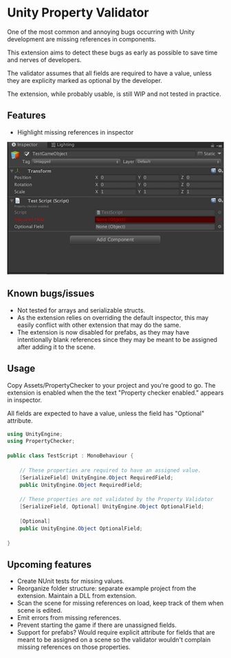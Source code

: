 # Unity Property Validator

One of the most common and annoying bugs occurring with Unity development are missing 
references in components.

This extension aims to detect these bugs as early as possible to save time and nerves of developers.

The validator assumes that all fields are required to have a value, unless they are explicity marked as optional by the developer.

The extension, while probably usable, is still WIP and not tested in practice.

## Features
 - Highlight missing references in inspector

 ![Screenshot of object inspector with validator enabled](./doc/readme_img.png)

## Known bugs/issues
 - Not tested for arrays and serializable structs.
 - As the extension relies on overriding the default inspector, this may easily conflict with other extension that may do the same.
 - The extension is now disabled for prefabs, as they may have intentionally blank references since they may be meant to be assigned after adding it to the scene.
 

## Usage

Copy Assets/PropertyChecker to your project and you're good to go. The extension is enabled when the the text "Property checker enabled." appears in inspector.

All fields are expected to have a value, unless the field has "Optional" attribute.

```C#
using UnityEngine;
using PropertyChecker;

public class TestScript : MonoBehaviour {

    // These properties are required to have an assigned value.
    [SerializeField] UnityEngine.Object RequiredField;
    public UnityEngine.Object RequiredField;

    // These properties are not validated by the Property Validator
    [SerializeField, Optional] UnityEngine.Object OptionalField;

    [Optional] 
    public UnityEngine.Object OptionalField;

}
``` 

## Upcoming features
 - Create NUnit tests for missing values.
 - Reorganize folder structure: separate example project from the extension. Maintain a DLL from extension.
 - Scan the scene for missing references on load, keep track of them when scene is edited.
 - Emit errors from missing references.
 - Prevent starting the game if there are unassigned fields.
 - Support for prefabs? Would require explicit attribute for fields that are meant to be assigned on a scene so the validator wouldn't complain missing references on those properties.
 
